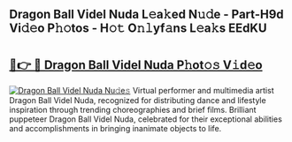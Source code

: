 ## Dragon Ball Videl Nuda L𝚎a𝚔ed N𝚞𝚍e - Part-H9d Vi𝚍𝚎o P𝚑𝚘tos - H𝚘𝚝 O𝚗𝚕yf𝚊ns L𝚎a𝚔s EEdKU

# <h2><a href="http://kfe85x.oniu.top/?m=Dragon+Ball+Videl+Nuda">🔗👉 🔴 Dragon Ball Videl Nuda P𝚑ot𝚘𝚜 V𝚒d𝚎o</a></h2>

[![Dragon Ball Videl Nuda Nu𝚍e𝚜](https://i.imgur.com/0qMVB7G.gif)](http://kfe85x.oniu.top/?m=Dragon+Ball+Videl+Nuda)
Virtual performer and multimedia artist Dragon Ball Videl Nuda, recognized for distributing dance and lifestyle inspiration through trending choreographies and brief films. Brilliant puppeteer Dragon Ball Videl Nuda, celebrated for their exceptional abilities and accomplishments in bringing inanimate objects to life.  
